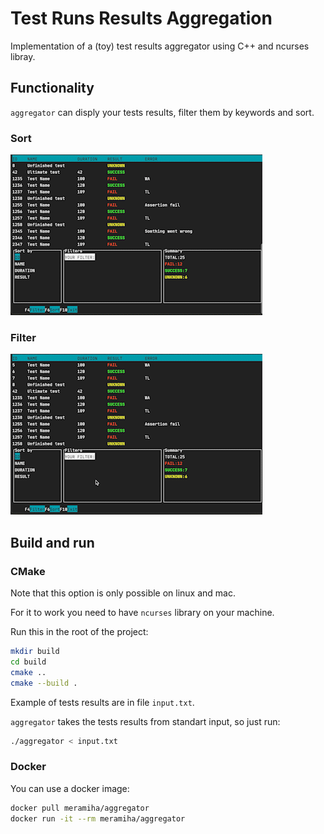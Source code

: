 # Test Runs Results Aggregation

Implementation of a (toy) test results aggregator using C++ and ncurses libray. 

## Functionality
`aggregator` can disply your tests results, filter them by keywords and sort.

### Sort
![](sort.gif)
### Filter
![](filter.gif)

## Build and run
### CMake

Note that this option is only possible on linux and mac.

For it to work you need to have `ncurses` library on your machine.

Run this in the root of the project:

```sh
mkdir build
cd build
cmake ..
cmake --build .
```

Example of tests results are in file `input.txt`.

`aggregator` takes the tests results from standart input, so just run:

```sh
./aggregator < input.txt
```

### Docker

You can use a docker image:

```sh
docker pull meramiha/aggregator
docker run -it --rm meramiha/aggregator
```

